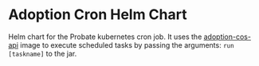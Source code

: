# Adoption Cron Helm Chart

Helm chart for the Probate kubernetes cron job. It uses the [adoption-cos-api](https://github.com/hmcts/adoption-cos-api) image to execute scheduled tasks by passing the arguments: `run [taskname]` to the jar.
